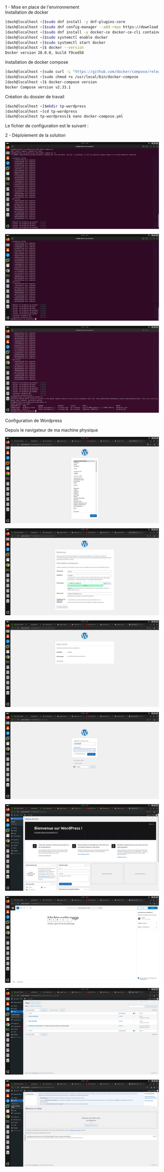 1 - Mise en place de l'environnement  
Installation de docker  

```bash
[dash@localhost ~]$sudo dnf install -y dnf-plugins-core
[dash@localhost ~]$sudo dnf config-manager --add-repo https://download.docker.com/linux/centos/docker-ce.repo
[dash@localhost ~]$sudo dnf install -y docker-ce docker-ce-cli containerd.io
[dash@localhost ~]$sudo systemctl enable docker
[dash@localhost ~]$sudo systemctl start docker
[dash@localhost ~]$ docker --version
Docker version 28.0.0, build f9ced58

```

Installation de docker compose  

```bash
[dash@localhost ~]sudo curl -L "https://github.com/docker/compose/releases/latest/download/docker-compose-$(uname -s)-$(uname -m)" -o /usr/local/bin/docker-compose
[dash@localhost ~]sudo chmod +x /usr/local/bin/docker-compose
[dash@localhost ~]$ docker-compose version
Docker Compose version v2.33.1

```

Création du dossier de travail

```bash
[dash@localhost ~]$mkdir tp-wordpress
[dash@localhost ~]cd tp-wordpress
[dash@localhost tp-wordpress]$ nano docker-compose.yml
```
Le fichier de configuration est le suivant : 

2 - Déploiement de la solution  

![déploiement1](deploy1.png)  

![déploiement](deploy2.png)  

![déploiement](deploy3.png)  

Configuration de Wordpress  

Depuis le navigateur de ma machine physique  

![install1](install1.png)  

![install2](install2.png)  

![install3](install3.png)  

![install4](install4.png)  

![install5](install5.png)  

![install6](install6.png)   

![install7](install7.png)  

![install8](install8.png) 



